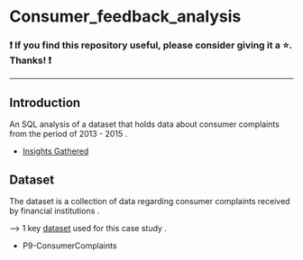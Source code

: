 # Consumer_feedback_analysis

### :exclamation: If you find this repository useful, please consider giving it a :star:. Thanks! :exclamation:
---

## Introduction 
An SQL analysis of a dataset that holds data about consumer complaints from the period of 2013 - 2015 .

- [Insights Gathered](https://github.com/nimishbitla11/Consumer_feedback_analysis/blob/main/Insights.md)

## Dataset
The dataset is a collection of data regarding consumer complaints received by  financial institutions .

--> 1 key [dataset](https://github.com/nimishbitla11/Consumer_feedback_analysis/tree/main/csv) used for this case study .
- P9-ConsumerComplaints

